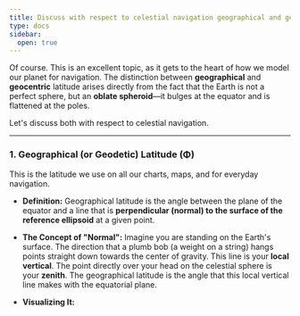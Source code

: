 ```yaml
---
title: Discuss with respect to celestial navigation geographical and geocentric latitudes
type: docs
sidebar:
  open: true
---
```


Of course. This is an excellent topic, as it gets to the heart of how we model our planet for navigation. The distinction between **geographical** and **geocentric** latitude arises directly from the fact that the Earth is not a perfect sphere, but an **oblate spheroid**—it bulges at the equator and is flattened at the poles.

Let's discuss both with respect to celestial navigation.

---

### 1. Geographical (or Geodetic) Latitude (Φ)

This is the latitude we use on all our charts, maps, and for everyday navigation.

*   **Definition:** Geographical latitude is the angle between the plane of the equator and a line that is **perpendicular (normal) to the surface of the reference ellipsoid** at a given point.

*   **The Concept of "Normal":** Imagine you are standing on the Earth's surface. The direction that a plumb bob (a weight on a string) hangs points straight down towards the center of gravity. This line is your **local vertical**. The point directly over your head on the celestial sphere is your **zenith**. The geographical latitude is the angle that this local vertical line makes with the equatorial plane.

*   **Visualizing It:**
    